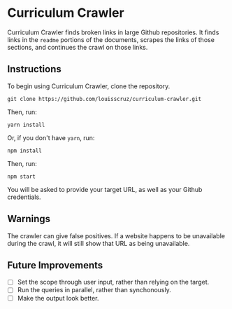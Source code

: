# Curriculum Crawler

Curriculum Crawler finds broken links in large Github repositories. It
finds links in the `readme` portions of the documents, scrapes the links
of those sections, and continues the crawl on those links.

## Instructions

To begin using Curriculum Crawler, clone the repository.

```
git clone https://github.com/louisscruz/curriculum-crawler.git
```

Then, run:

```
yarn install
```

Or, if you don't have `yarn`, run:

```
npm install
```

Then, run:

```
npm start
```

You will be asked to provide your target URL, as well as your Github
credentials.

## Warnings

The crawler can give false positives. If a website happens to be
unavailable during the crawl, it will still show that URL as being
unavailable.


## Future Improvements

- [ ] Set the scope through user input, rather than relying on the target.
- [ ] Run the queries in parallel, rather than synchonously.
- [ ] Make the output look better.
